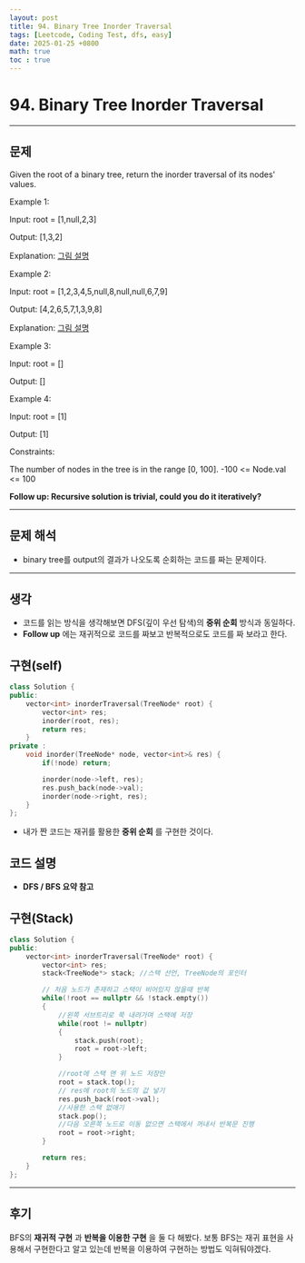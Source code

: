 ```yaml
---
layout: post
title: 94. Binary Tree Inorder Traversal
tags: [Leetcode, Coding Test, dfs, easy]
date: 2025-01-25 +0800
math: true
toc : true
---
```




# 94. Binary Tree Inorder Traversal


****


## 문제 
Given the root of a binary tree, return the inorder traversal of its nodes' values.

Example 1:

Input: root = [1,null,2,3]

Output: [1,3,2]

Explanation: [그림 설명](https://leetcode.com/problems/binary-tree-inorder-traversal/description/)



Example 2:

Input: root = [1,2,3,4,5,null,8,null,null,6,7,9]

Output: [4,2,6,5,7,1,3,9,8]

Explanation: [그림 설명](https://leetcode.com/problems/binary-tree-inorder-traversal/description/)



Example 3:

Input: root = []

Output: []

Example 4:

Input: root = [1]

Output: [1]

 

Constraints:

The number of nodes in the tree is in the range [0, 100].
-100 <= Node.val <= 100
 

**Follow up: Recursive solution is trivial, could you do it iteratively?**



****


## 문제 해석

- binary tree를 output의 결과가 나오도록 순회하는 코드를 짜는 문제이다.


****


## 생각

- 코드를 읽는 방식을 생각해보면 DFS(깊이 우선 탐색)의 **중위 순회** 방식과 동일하다.
- **Follow up** 에는 재귀적으로 코드를 짜보고 반복적으로도 코드를 짜 보라고 한다.


## 구현(self)

```cpp
class Solution {
public:
    vector<int> inorderTraversal(TreeNode* root) {
        vector<int> res;
        inorder(root, res);
        return res;
    }
private :
    void inorder(TreeNode* node, vector<int>& res) {
        if(!node) return;

        inorder(node->left, res);
        res.push_back(node->val);
        inorder(node->right, res);
    }
};
```

- 내가 짠 코드는 재귀를 활용한 **중위 순회** 를 구현한 것이다.


## 코드 설명

- **DFS / BFS 요약 참고**


## 구현(Stack)

```cpp
class Solution {
public:
    vector<int> inorderTraversal(TreeNode* root) {
        vector<int> res;
        stack<TreeNode*> stack; //스택 선언, TreeNode의 포인터

        // 처음 노드가 존재하고 스택이 비어있지 않을때 반복
        while(!root == nullptr && !stack.empty())
        {
            //왼쪽 서브트리로 쭉 내려가며 스택에 저장
            while(root != nullptr)
            {
                stack.push(root);
                root = root->left;
            }

            //root에 스택 맨 위 노드 저장만
            root = stack.top();
            // res에 root의 노드의 값 넣기
            res.push_back(root->val);
            //사용한 스택 없애기
            stack.pop();
            //다음 오른쪽 노드로 이동 없으면 스택에서 꺼내서 반복문 진행
            root = root->right;
        }

        return res;
    }
};
```


****


## 후기

BFS의 **재귀적 구현** 과 **반복을 이용한 구현** 을 둘 다 해봤다. 보통 BFS는 재귀 표현을 사용해서 구현한다고 알고 있는데 반복을 이용하여 구현하는 방법도 익혀둬야겠다.